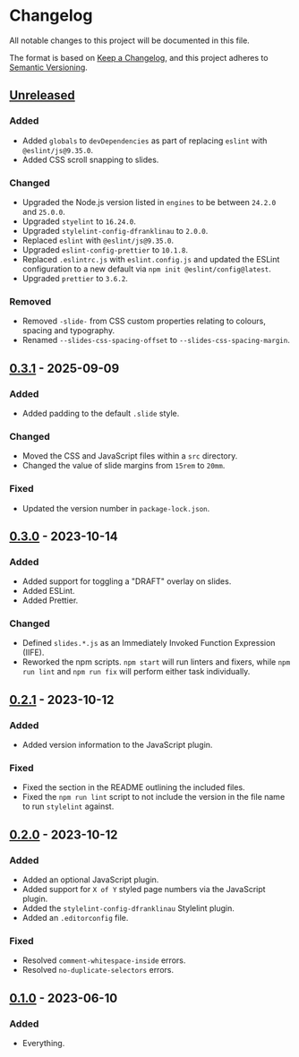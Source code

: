 # Changelog

All notable changes to this project will be documented in this file.

The format is based on [Keep a Changelog](https://keepachangelog.com/en/1.0.0/),
and this project adheres to [Semantic
Versioning](https://semver.org/spec/v2.0.0.html).

## [Unreleased]

### Added

- Added `globals` to `devDependencies` as part of replacing `eslint` with
  `@eslint/js@9.35.0`.
- Added CSS scroll snapping to slides.

### Changed

- Upgraded the Node.js version listed in `engines` to be between `24.2.0` and
  `25.0.0`.
- Upgraded `styelint` to `16.24.0`.
- Upgraded `stylelint-config-dfranklinau` to `2.0.0`.
- Replaced `eslint` with `@eslint/js@9.35.0`.
- Upgraded `eslint-config-prettier` to `10.1.8`.
- Replaced `.eslintrc.js` with `eslint.config.js` and updated the ESLint
  configuration to a new default via `npm init @eslint/config@latest`.
- Upgraded `prettier` to `3.6.2`.

### Removed

- Removed `-slide-` from CSS custom properties relating to colours, spacing and
  typography.
- Renamed `--slides-css-spacing-offset` to `--slides-css-spacing-margin`.

## [0.3.1] - 2025-09-09

### Added

- Added padding to the default `.slide` style.

### Changed

- Moved the CSS and JavaScript files within a `src` directory.
- Changed the value of slide margins from `15rem` to `20mm`.

### Fixed

- Updated the version number in `package-lock.json`.

## [0.3.0] - 2023-10-14

### Added

- Added support for toggling a "DRAFT" overlay on slides.
- Added ESLint.
- Added Prettier.

### Changed

- Defined `slides.*.js` as an Immediately Invoked Function Expression (IIFE).
- Reworked the npm scripts. `npm start` will run linters and fixers, while `npm
  run lint` and `npm run fix` will perform either task individually.

## [0.2.1] - 2023-10-12

### Added

- Added version information to the JavaScript plugin.

### Fixed

- Fixed the section in the README outlining the included files.
- Fixed the `npm run lint` script to not include the version in the file name to
  run `stylelint` against.

## [0.2.0] - 2023-10-12

### Added

- Added an optional JavaScript plugin.
- Added support for `X of Y` styled page numbers via the JavaScript plugin.
- Added the `stylelint-config-dfranklinau` Stylelint plugin.
- Added an `.editorconfig` file.

### Fixed

- Resolved `comment-whitespace-inside` errors.
- Resolved `no-duplicate-selectors` errors.

## [0.1.0] - 2023-06-10

### Added

- Everything.

[Unreleased]: https://github.com/dfranklinau/website-generator/compare/v0.3.1...HEAD
[0.3.1]: https://github.com/dfranklinau/website-generator/releases/tag/v0.3.1
[0.3.0]: https://github.com/dfranklinau/website-generator/releases/tag/v0.3.0
[0.2.1]: https://github.com/dfranklinau/website-generator/releases/tag/v0.2.1
[0.2.0]: https://github.com/dfranklinau/website-generator/releases/tag/v0.2.0
[0.1.0]: https://github.com/dfranklinau/website-generator/releases/tag/v0.1.0
